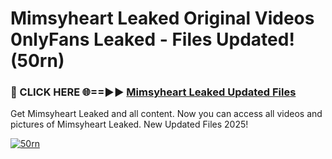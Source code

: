 # Mimsyheart Leaked Original Videos 0nlyFans Leaked - Files Updated! (50rn)

<h3>🔴 CLICK HERE 🌐==►► <a href="https://tinyurl.com/ms9xzufz" rel="nofollow">Mimsyheart Leaked Updated Files</a></h3>

Get Mimsyheart Leaked and all content. Now you can access all videos and pictures of Mimsyheart Leaked. New Updated Files 2025!

[![50rn](https://i.imgur.com/NaUBvic.gif)](https://tinyurl.com/ms9xzufz)
